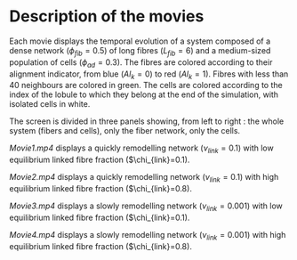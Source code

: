 # Description of the movies

Each movie displays the temporal evolution of a system composed of a dense network ($\phi_{fib} = 0.5$) of long fibres ($L_{fib} = 6$) and a medium-sized population of cells ($\phi_{ad}=0.3$). The fibres are colored according to their alignment indicator, from blue ($Al_k=0$) to red ($Al_k=1$). Fibres with less than $40$ neighbours are colored in green. The cells are colored according to the index of the lobule to which they belong at the end of the simulation, with isolated cells in white.

The screen is divided in three panels showing, from left to right : the whole system (fibers and cells), only the fiber network, only the cells.

*Movie1.mp4* displays a quickly remodelling network ($\nu_{link}=0.1$) with low equilibrium linked fibre fraction ($\chi_{link}=0.1).

*Movie2.mp4* displays a quickly remodelling network ($\nu_{link}=0.1$) with high equilibrium linked fibre fraction ($\chi_{link}=0.8).

*Movie3.mp4* displays a slowly remodelling network ($\nu_{link}=0.001$) with low equilibrium linked fibre fraction ($\chi_{link}=0.1).

*Movie4.mp4* displays a slowly remodelling network ($\nu_{link}=0.001$) with high equilibrium linked fibre fraction ($\chi_{link}=0.8).
